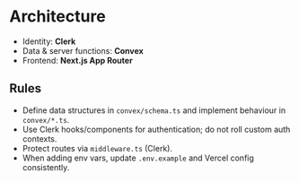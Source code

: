 # Architecture

- Identity: **Clerk**
- Data & server functions: **Convex**
- Frontend: **Next.js App Router**

## Rules
- Define data structures in `convex/schema.ts` and implement behaviour in `convex/*.ts`.
- Use Clerk hooks/components for authentication; do not roll custom auth contexts.
- Protect routes via `middleware.ts` (Clerk).
- When adding env vars, update `.env.example` and Vercel config consistently.

